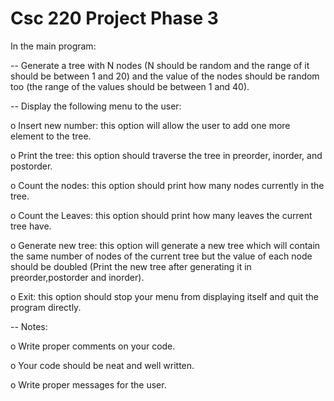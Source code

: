 # Csc 220 Project Phase 3

In the main program:

--	Generate a tree with N nodes (N should be random and the range of it should be between 1 and 20) and the value of the nodes should be random too (the range of the values should be between 1 and 40).

--	Display the following menu to the user:

o	Insert new number: this option will allow the user to add one more element to the tree.

o	Print the tree: this option should traverse the tree in preorder, inorder, and postorder.

o	Count the nodes: this option should print how many nodes currently in the tree.

o	Count the Leaves: this option should print how many leaves the current tree have.

o	Generate new tree: this option will generate a new tree which will contain the same number of nodes of the current tree but the value of each node should be doubled (Print the new tree after generating it in preorder,postorder and inorder).

o	Exit: this option should stop your menu from displaying itself and quit the program directly.

--	Notes:

o	Write proper comments on your code.

o	Your code should be neat and well written.

o	Write proper messages for the user.
